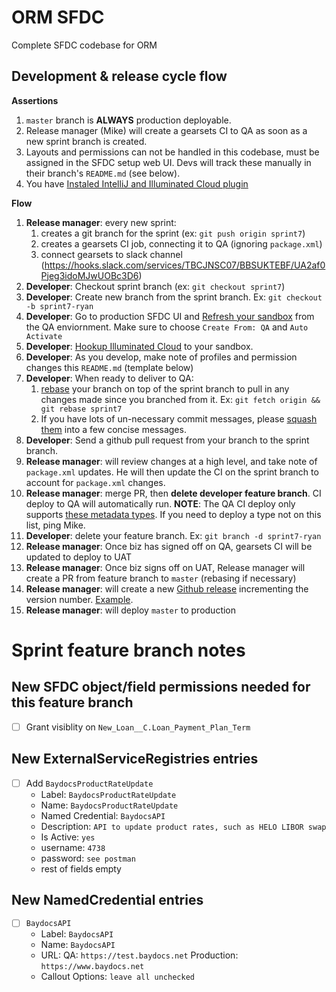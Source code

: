 # ORM SFDC

Complete SFDC codebase for ORM

## Development & release cycle flow

**Assertions**
1.  `master` branch is **ALWAYS** production deployable.
1.  Release manager (Mike) will create a gearsets CI to QA as soon as a new sprint branch is created.
1.  Layouts and permissions can not be handled in this codebase, must be assigned in the SFDC setup web UI.  Devs will track these manually in their branch's `README.md` (see below).
1.  You have [Instaled IntelliJ and Illuminated Cloud plugin](./intellij-setup.md)

**Flow**

1.  **Release manager**: every new sprint:
    1.  creates a git branch for the sprint (ex: `git push origin sprint7`)
    1.  creates a gearsets CI job, connecting it to QA (ignoring `package.xml`) 
    1.  connect gearsets to slack channel (https://hooks.slack.com/services/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)
1.  **Developer**: Checkout sprint branch (ex: `git checkout sprint7`)
1.  **Developer**: Create new branch from the sprint branch. Ex: `git checkout -b sprint7-ryan`
1.  **Developer**: Go to production SFDC UI and [Refresh your sandbox](https://help.salesforce.com/articleView?id=data_sandbox_refresh.htm&type=5) from the QA enviornment.  Make sure to choose `Create From: QA` and `Auto Activate`
1.  **Developer**: [Hookup Illuminated Cloud](./intellij-setup.md) to your sandbox.
1.  **Developer**: As you develop, make note of profiles and permission changes this `README.md` (template below)
1.  **Developer**: When ready to deliver to QA:    
    1.  [rebase](https://git-scm.com/book/en/v2/Git-Branching-Rebasing) your branch on top of the sprint branch to pull in any changes made since you branched from it.  Ex: `git fetch origin && git rebase sprint7`
    1.  If you have lots of un-necessary commit messages, please [squash them](http://gitready.com/advanced/2009/02/10/squashing-commits-with-rebase.html) into a few concise messages.    
1.  **Developer**: Send a github pull request from your branch to the sprint branch. 
1.  **Release manager**: will review changes at a high level, and take note of `package.xml` updates.  He will then update the CI on the sprint branch to account for `package.xml` changes.
1.  **Release manager**: merge PR, then **delete developer feature branch**.  CI deploy to QA will automatically run.  **NOTE**: The QA CI deploy only supports [these metadata types](https://docs.google.com/spreadsheets/d/1gbJW7k0mVKhb4Sb_IXZM345nGrnQcIXnIEL7V4NZ9o4/edit#gid=0).  If you need to deploy a type not on this list, ping Mike.
1.  **Developer**: delete your feature branch. Ex: `git branch -d sprint7-ryan`
1.  **Release manager**: Once biz has signed off on QA, gearsets CI will be updated to deploy to UAT
1.  **Release manager**: Once biz signs off on UAT, Release manager will create a PR from feature branch to `master` (rebasing if necessary)
1.  **Release manager**: will create a new [Github release](https://github.com/ORMSFDC/sfdc/releases) incrementing the version number.  [Example](https://github.com/ORMSFDC/sfdc/releases/tag/1.0).
1.  **Release manager**: will deploy `master` to production


# Sprint feature branch notes

## New SFDC object/field permissions needed for this feature branch

- [ ] Grant visiblity on `New_Loan__C.Loan_Payment_Plan_Term`

## New ExternalServiceRegistries entries

- [ ] Add `BaydocsProductRateUpdate`
    * Label: `BaydocsProductRateUpdate`
    * Name:  `BaydocsProductRateUpdate`
    * Named Credential:  `BaydocsAPI`
    * Description: `API to update product rates, such as HELO LIBOR swap`
    * Is Active: `yes`
    * username: `4738`
    * password: `see postman`
    * rest of fields empty

## New NamedCredential entries

- [ ] `BaydocsAPI`
    * Label: `BaydocsAPI`
    * Name:  `BaydocsAPI`
    * URL:  QA: `https://test.baydocs.net` Production: `https://www.baydocs.net`
    * Callout Options: `leave all unchecked`





